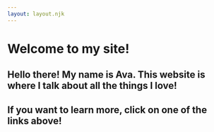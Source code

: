 ```yaml
---
layout: layout.njk
---
```

# Welcome to my site!

## Hello there!  My name is Ava.  This website is where I talk about all the things I love!

## If you want to learn more, click on one of the links above!